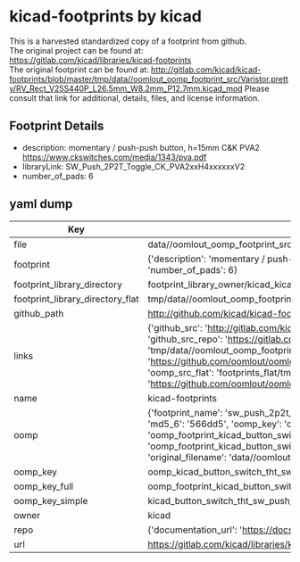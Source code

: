 # kicad-footprints by kicad  
This is a harvested standardized copy of a footprint from github.  
The original project can be found at:  
https://gitlab.com/kicad/libraries/kicad-footprints  
The original footprint can be found at:
http://gitlab.com/kicad/kicad-footprints/blob/master/tmp/data//oomlout_oomp_footprint_src/Varistor.pretty/RV_Rect_V25S440P_L26.5mm_W8.2mm_P12.7mm.kicad_mod
Please consult that link for additional, details, files, and license information.  
## Footprint Details
* description: momentary / push-push button, h=15mm C&K PVA2 https://www.ckswitches.com/media/1343/pva.pdf  
* libraryLink: SW_Push_2P2T_Toggle_CK_PVA2xxH4xxxxxxV2  
* number_of_pads: 6  
## yaml dump  
| Key | Value |  
| --- | --- |  
| file | data//oomlout_oomp_footprint_src/kicad-footprints/Button_Switch_THT.pretty/SW_Push_2P2T_Toggle_CK_PVA2xxH4xxxxxxV2.kicad_mod |  
| footprint | {'description': 'momentary / push-push button, h=15mm C&K PVA2 https://www.ckswitches.com/media/1343/pva.pdf', 'libraryLink': 'SW_Push_2P2T_Toggle_CK_PVA2xxH4xxxxxxV2', 'number_of_pads': 6} |  
| footprint_library_directory | footprint_library_owner/kicad_kicad-footprints/ |  
| footprint_library_directory_flat | tmp/data//oomlout_oomp_footprint_src/footprints_flat/kicad_button_switch_tht_sw_push_2p2t_toggle_ck_pva2xxh4xxxxxxv2/working |  
| github_path | http://github.com/kicad/kicad-footprints/blob/master/tmp/data//oomlout_oomp_footprint_src/Button_Switch_THT.pretty/SW_Push_2P2T_Toggle_CK_PVA2xxH4xxxxxxV2.kicad_mod |  
| links | {'github_src': 'http://gitlab.com/kicad/kicad-footprints/blob/master/tmp/data//oomlout_oomp_footprint_src/Varistor.pretty/RV_Rect_V25S440P_L26.5mm_W8.2mm_P12.7mm.kicad_mod', 'github_src_repo': 'https://gitlab.com/kicad/libraries/kicad-footprints', 'oomp_bot': 'tmp/data//oomlout_oomp_footprint_src/footprints/kicad_button_switch_tht_sw_push_2p2t_toggle_ck_pva2xxh4xxxxxxv2/working', 'oomp_bot_github': 'https://github.com/oomlout/oomlout_oomp_footprint_bot/tree/main/tmp/data//oomlout_oomp_footprint_src/footprints/kicad_button_switch_tht_sw_push_2p2t_toggle_ck_pva2xxh4xxxxxxv2/working', 'oomp_src_flat': 'footprints_flat/tmp/data//oomlout_oomp_footprint_src/footprints_flat/kicad_button_switch_tht_sw_push_2p2t_toggle_ck_pva2xxh4xxxxxxv2/working', 'oomp_src_flat_github': 'https://github.com/oomlout/oomlout_oomp_footprint_src/tree/main/tmp/data//oomlout_oomp_footprint_src/footprints_flat/kicad_button_switch_tht_sw_push_2p2t_toggle_ck_pva2xxh4xxxxxxv2/working'} |  
| name | kicad-footprints |  
| oomp | {'footprint_name': 'sw_push_2p2t_toggle_ck_pva2xxh4xxxxxxv2', 'library_name': 'button_switch_tht', 'md5': '566dd5546aeea00fccc109b851e8eef9', 'md5_10': '566dd5546a', 'md5_5': '566dd', 'md5_6': '566dd5', 'oomp_key': 'oomp_kicad_button_switch_tht_sw_push_2p2t_toggle_ck_pva2xxh4xxxxxxv2', 'oomp_key_extra': 'oomp_footprint_kicad_button_switch_tht_sw_push_2p2t_toggle_ck_pva2xxh4xxxxxxv2', 'oomp_key_full': 'oomp_footprint_kicad_button_switch_tht_sw_push_2p2t_toggle_ck_pva2xxh4xxxxxxv2_566dd5', 'oomp_key_simple': 'kicad_button_switch_tht_sw_push_2p2t_toggle_ck_pva2xxh4xxxxxxv2', 'original_filename': 'data//oomlout_oomp_footprint_src/kicad-footprints/Button_Switch_THT.pretty/SW_Push_2P2T_Toggle_CK_PVA2xxH4xxxxxxV2.kicad_mod', 'owner_name': 'kicad'} |  
| oomp_key | oomp_kicad_button_switch_tht_sw_push_2p2t_toggle_ck_pva2xxh4xxxxxxv2 |  
| oomp_key_full | oomp_footprint_kicad_button_switch_tht_sw_push_2p2t_toggle_ck_pva2xxh4xxxxxxv2 |  
| oomp_key_simple | kicad_button_switch_tht_sw_push_2p2t_toggle_ck_pva2xxh4xxxxxxv2 |  
| owner | kicad |  
| repo | {'documentation_url': 'https://docs.github.com/rest/repos/repos#get-a-repository', 'message': 'Not Found'} |  
| url | https://gitlab.com/kicad/libraries/kicad-footprints |  

